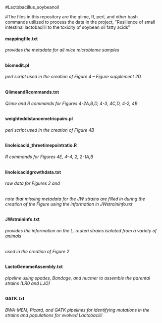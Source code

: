 #Lactobacillus_soybeanoil

#The files in this repository are the qiime, R, perl, and other bash commands utilized to process the data in the project, "Resilience of small intestinal lactobacilli to the toxicity of soybean oil fatty acids"



#### mappingfile.txt
###### provides the metadata for all mice microbiome samples

#### biomedit.pl
###### perl script used in the creation of Figure 4 – Figure supplement 2D

#### QiimeandRcommands.txt
###### Qiime and R commands for Figures 4-2A,B,D, 4-3, 4C,D, 4-2, 4B  

#### weighteddistancemetricpairs.pl
###### perl script used in the creation of Figure 4B

#### linoleicacid_threetimepointratio.R
###### R commands for Figures 4E, 4–4, 2, 2-1A,B

#### linoleicacidgrowthdata.txt
###### raw data for Figures 2 and 
###### note that missing metadata for the JW strains are filled in during the creation of the Figure using the information in JWstraininfo.txt

#### JWstraininfo.txt
###### provides the information on the L. reuteri strains isolated from a variety of animals
###### used in the creation of Figure 2

#### LactoGenomeAssembly.txt
###### pipeline using spades, Bandage, and nucmer to assemble the parental strains (LR0 and LJO)

#### GATK.txt
###### BWA-MEM, Picard, and GATK pipelines for identifying mutations in the strains and populations for evolved Lactobacilli

